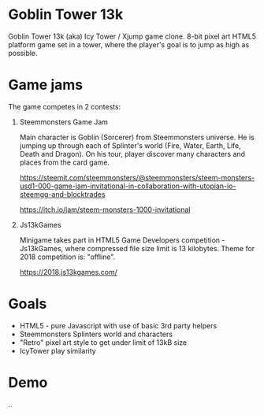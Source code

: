 # Goblin Tower 13k

Goblin Tower 13k (aka) Icy Tower / Xjump game clone. 8-bit pixel art HTML5 platform game set in a tower, where the player's goal is to jump as high as possible.

# Game jams

The game competes in 2 contests:

1. Steemmonsters Game Jam

	Main character is Goblin (Sorcerer) from Steemmonsters universe. He is jumping up through each of Splinter's world (Fire, Water, Earth, Life, Death and Dragon). On his tour, player discover many characters and places from the card game.

	https://steemit.com/steemmonsters/@steemmonsters/steem-monsters-usd1-000-game-jam-invitational-in-collaboration-with-utopian-io-steemgg-and-blocktrades

	https://itch.io/jam/steem-monsters-1000-invitational

2. Js13kGames

	Minigame takes part in HTML5 Game Developers competition - Js13kGames, where compressed file size limit is 13 kilobytes. Theme for 2018 competition is: "offline".

	https://2018.js13kgames.com/

# Goals

- HTML5 - pure Javascript with use of basic 3rd party helpers
- Steemmonsters Splinters world and characters
- "Retro" pixel art style to get under limit of 13kB size
- IcyTower play similarity

# Demo

..